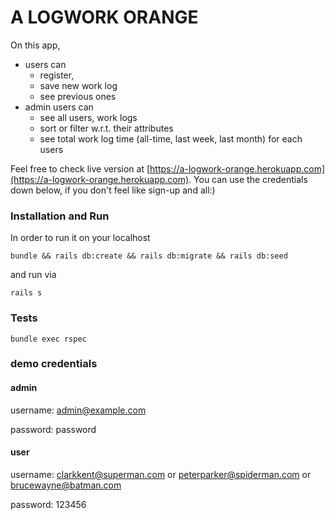 # A LOGWORK ORANGE

On this app, 
* users can
	* register,
	* save new work log
	 * see previous ones
* admin users can
	* see all users, work logs
	* sort or filter w.r.t. their attributes
	* see total work log time (all-time, last week, last month) for each users

Feel free to check live version at [https://a-logwork-orange.herokuapp.com](https://a-logwork-orange.herokuapp.com). You can use the credentials down below, if you don't feel like sign-up and all:)

### Installation and Run

In order to run it on your localhost

``` bundle && rails db:create && rails db:migrate && rails db:seed ```

and run via

``` rails s ```

### Tests

``` bundle exec rspec ```

### demo credentials
#### admin
username: admin@example.com

password: password

#### user
username: clarkkent@superman.com or peterparker@spiderman.com or brucewayne@batman.com

password: 123456

